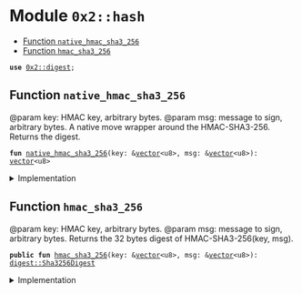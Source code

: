 
<a name="0x2_hash"></a>

# Module `0x2::hash`



-  [Function `native_hmac_sha3_256`](#0x2_hash_native_hmac_sha3_256)
-  [Function `hmac_sha3_256`](#0x2_hash_hmac_sha3_256)


<pre><code><b>use</b> <a href="digest.md#0x2_digest">0x2::digest</a>;
</code></pre>



<a name="0x2_hash_native_hmac_sha3_256"></a>

## Function `native_hmac_sha3_256`

@param key: HMAC key, arbitrary bytes.
@param msg: message to sign, arbitrary bytes.
A native move wrapper around the HMAC-SHA3-256. Returns the digest.


<pre><code><b>fun</b> <a href="hash.md#0x2_hash_native_hmac_sha3_256">native_hmac_sha3_256</a>(key: &<a href="">vector</a>&lt;u8&gt;, msg: &<a href="">vector</a>&lt;u8&gt;): <a href="">vector</a>&lt;u8&gt;
</code></pre>



<details>
<summary>Implementation</summary>


<pre><code><b>native</b> <b>fun</b> <a href="hash.md#0x2_hash_native_hmac_sha3_256">native_hmac_sha3_256</a>(key: &<a href="">vector</a>&lt;u8&gt;, msg: &<a href="">vector</a>&lt;u8&gt;): <a href="">vector</a>&lt;u8&gt;;
</code></pre>



</details>

<a name="0x2_hash_hmac_sha3_256"></a>

## Function `hmac_sha3_256`

@param key: HMAC key, arbitrary bytes.
@param msg: message to sign, arbitrary bytes.
Returns the 32 bytes digest of HMAC-SHA3-256(key, msg).


<pre><code><b>public</b> <b>fun</b> <a href="hash.md#0x2_hash_hmac_sha3_256">hmac_sha3_256</a>(key: &<a href="">vector</a>&lt;u8&gt;, msg: &<a href="">vector</a>&lt;u8&gt;): <a href="digest.md#0x2_digest_Sha3256Digest">digest::Sha3256Digest</a>
</code></pre>



<details>
<summary>Implementation</summary>


<pre><code><b>public</b> <b>fun</b> <a href="hash.md#0x2_hash_hmac_sha3_256">hmac_sha3_256</a>(key: &<a href="">vector</a>&lt;u8&gt;, msg: &<a href="">vector</a>&lt;u8&gt;): <a href="digest.md#0x2_digest_Sha3256Digest">digest::Sha3256Digest</a> {
    <a href="digest.md#0x2_digest_sha3_256_digest_from_bytes">digest::sha3_256_digest_from_bytes</a>(<a href="hash.md#0x2_hash_native_hmac_sha3_256">native_hmac_sha3_256</a>(key, msg))
}
</code></pre>



</details>

